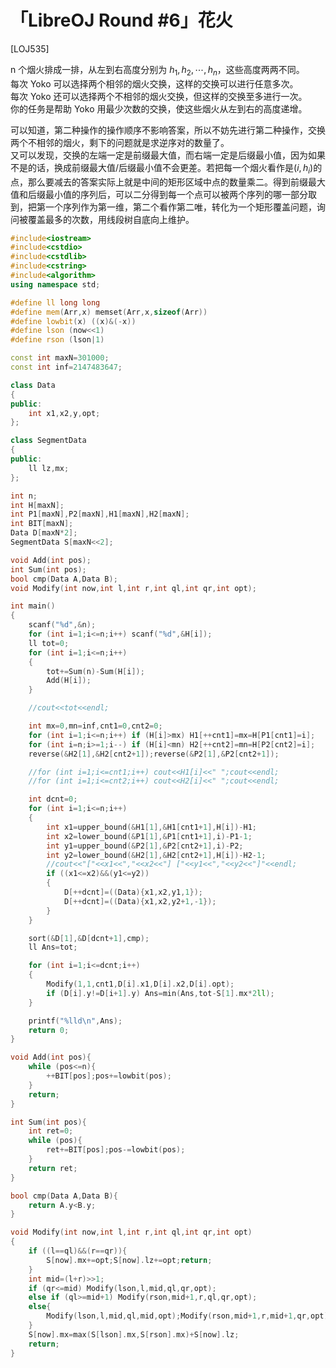 # 「LibreOJ Round #6」花火 
[LOJ535]

n 个烟火排成一排，从左到右高度分别为 $h_1,h_2,\cdots,h_n$​​，这些高度两两不同。  
每次 Yoko 可以选择两个相邻的烟火交换，这样的交换可以进行任意多次。  
每次 Yoko 还可以选择两个不相邻的烟火交换，但这样的交换至多进行一次。  
你的任务是帮助 Yoko 用最少次数的交换，使这些烟火从左到右的高度递增。

可以知道，第二种操作的操作顺序不影响答案，所以不妨先进行第二种操作，交换两个不相邻的烟火，剩下的问题就是求逆序对的数量了。  
又可以发现，交换的左端一定是前缀最大值，而右端一定是后缀最小值，因为如果不是的话，换成前缀最大值/后缀最小值不会更差。若把每一个烟火看作是$(i,h _ i)$的点，那么要减去的答案实际上就是中间的矩形区域中点的数量乘二。得到前缀最大值和后缀最小值的序列后，可以二分得到每一个点可以被两个序列的哪一部分取到，把第一个序列作为第一维，第二个看作第二唯，转化为一个矩形覆盖问题，询问被覆盖最多的次数，用线段树自底向上维护。

```cpp
#include<iostream>
#include<cstdio>
#include<cstdlib>
#include<cstring>
#include<algorithm>
using namespace std;

#define ll long long
#define mem(Arr,x) memset(Arr,x,sizeof(Arr))
#define lowbit(x) ((x)&(-x))
#define lson (now<<1)
#define rson (lson|1)

const int maxN=301000;
const int inf=2147483647;

class Data
{
public:
	int x1,x2,y,opt;
};

class SegmentData
{
public:
	ll lz,mx;
};

int n;
int H[maxN];
int P1[maxN],P2[maxN],H1[maxN],H2[maxN];
int BIT[maxN];
Data D[maxN*2];
SegmentData S[maxN<<2];

void Add(int pos);
int Sum(int pos);
bool cmp(Data A,Data B);
void Modify(int now,int l,int r,int ql,int qr,int opt);

int main()
{
	scanf("%d",&n);
	for (int i=1;i<=n;i++) scanf("%d",&H[i]);
	ll tot=0;
	for (int i=1;i<=n;i++)
	{
		tot+=Sum(n)-Sum(H[i]);
		Add(H[i]);
	}

	//cout<<tot<<endl;

	int mx=0,mn=inf,cnt1=0,cnt2=0;
	for (int i=1;i<=n;i++) if (H[i]>mx) H1[++cnt1]=mx=H[P1[cnt1]=i];
	for (int i=n;i>=1;i--) if (H[i]<mn) H2[++cnt2]=mn=H[P2[cnt2]=i];
	reverse(&H2[1],&H2[cnt2+1]);reverse(&P2[1],&P2[cnt2+1]);

	//for (int i=1;i<=cnt1;i++) cout<<H1[i]<<" ";cout<<endl;
	//for (int i=1;i<=cnt2;i++) cout<<H2[i]<<" ";cout<<endl;

	int dcnt=0;
	for (int i=1;i<=n;i++)
	{
		int x1=upper_bound(&H1[1],&H1[cnt1+1],H[i])-H1;
		int x2=lower_bound(&P1[1],&P1[cnt1+1],i)-P1-1;
		int y1=upper_bound(&P2[1],&P2[cnt2+1],i)-P2;
		int y2=lower_bound(&H2[1],&H2[cnt2+1],H[i])-H2-1;
		//cout<<"["<<x1<<","<<x2<<"] ["<<y1<<","<<y2<<"]"<<endl;
		if ((x1<=x2)&&(y1<=y2))
		{
			D[++dcnt]=((Data){x1,x2,y1,1});
			D[++dcnt]=((Data){x1,x2,y2+1,-1});
		}
	}

	sort(&D[1],&D[dcnt+1],cmp);
	ll Ans=tot;

	for (int i=1;i<=dcnt;i++)
	{
		Modify(1,1,cnt1,D[i].x1,D[i].x2,D[i].opt);
		if (D[i].y!=D[i+1].y) Ans=min(Ans,tot-S[1].mx*2ll);
	}

	printf("%lld\n",Ans);
	return 0;
}

void Add(int pos){
	while (pos<=n){
		++BIT[pos];pos+=lowbit(pos);
	}
	return;
}

int Sum(int pos){
	int ret=0;
	while (pos){
		ret+=BIT[pos];pos-=lowbit(pos);
	}
	return ret;
}

bool cmp(Data A,Data B){
	return A.y<B.y;
}

void Modify(int now,int l,int r,int ql,int qr,int opt)
{
	if ((l==ql)&&(r==qr)){
		S[now].mx+=opt;S[now].lz+=opt;return;
	}
	int mid=(l+r)>>1;
	if (qr<=mid) Modify(lson,l,mid,ql,qr,opt);
	else if (ql>=mid+1) Modify(rson,mid+1,r,ql,qr,opt);
	else{
		Modify(lson,l,mid,ql,mid,opt);Modify(rson,mid+1,r,mid+1,qr,opt);
	}
	S[now].mx=max(S[lson].mx,S[rson].mx)+S[now].lz;
	return;
}
```